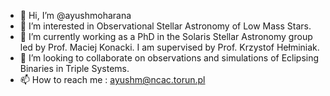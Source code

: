 - 👋 Hi, I’m @ayushmoharana
- 👀 I’m interested in Observational Stellar Astronomy of Low Mass Stars.
- 🌱 I’m currently working as a PhD in the Solaris Stellar Astronomy group led by Prof. Maciej Konacki. I am supervised by Prof. Krzystof Hełminiak.
- 💞️ I’m looking to collaborate on observations and simulations of Eclipsing Binaries in Triple Systems.
- 📫 How to reach me : ayushm@ncac.torun.pl

<!---
ayushmoharana/ayushmoharana is a ✨ special ✨ repository because its `README.md` (this file) appears on your GitHub profile.
You can click the Preview link to take a look at your changes.
--->
